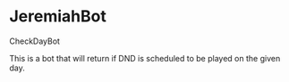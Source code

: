 # JeremiahBot
CheckDayBot

This is a bot that will return if DND is scheduled to be played on the given day.
